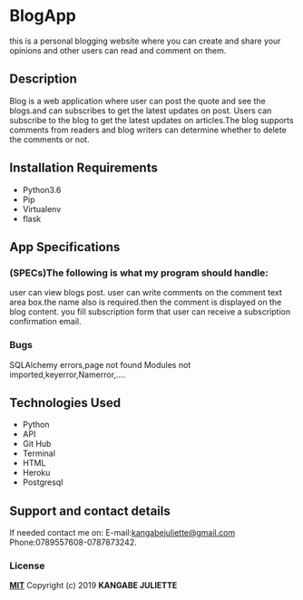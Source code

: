 # BlogApp
 this is a personal blogging website where you can create and share your opinions and other users can read and comment on them.
 ## Description
Blog is a web application where user can post the quote and see the blogs.and can subscribes to get the latest updates on post. Users can subscribe to the blog to get the latest updates on articles.The blog supports comments from readers and blog writers can determine whether to delete the comments or not. 
## Installation Requirements
* Python3.6
* Pip
* Virtualenv
* flask

## App Specifications
### (SPECs)The following is what my program should handle:

user can view blogs post. user can write comments on the comment text area box.the name also is required.then the comment is displayed on the blog content. you fill subscription form that user can receive a subscription confirmation email.

### Bugs
SQLAlchemy errors,page not found
Modules not imported,keyerror,Namerror,....
## Technologies Used
* Python
* API
* Git Hub
* Terminal
* HTML
* Heroku
* Postgresql
## Support and contact details
If needed contact me on:
E-mail:kangabejuliette@gmail.com
Phone:0789557608-0787873242.
### License
**[MIT](http://choosealisence.com/licenses/mit/)**
Copyright (c) 2019 **KANGABE JULIETTE**
